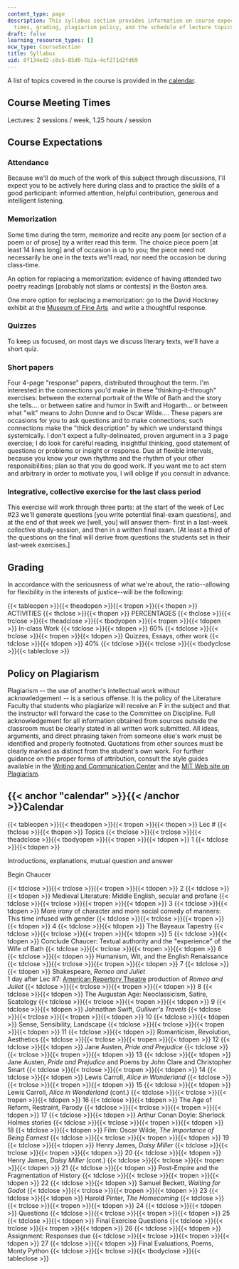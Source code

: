 ```yaml
---
content_type: page
description: This syllabus section provides information on course expectations, meeting
  times, grading, plagiarism policy, and the schedule of lecture topics.
draft: false
learning_resource_types: []
ocw_type: CourseSection
title: Syllabus
uid: 8f134ed2-c8c5-85d0-7b2a-4cf271d2fd69
---
```

A list of topics covered in the course is provided in the [calendar](#calendar).

## Course Meeting Times

Lectures: 2 sessions / week, 1.25 hours / session

## Course Expectations

### Attendance

Because we'll do much of the work of this subject through discussions, I'll expect you to be actively here during class and to practice the skills of a good participant: informed attention, helpful contribution, generous and intelligent listening.

### Memorization

Some time during the term, memorize and recite any poem \[or section of a poem or of prose\] by a writer read this term. The choice piece poem \[at least 14 lines long\] and of occasion is up to you; the piece need not necessarily be one in the texts we'll read, nor need the occasion be during class-time.

An option for replacing a memorization: evidence of having attended two poetry readings \[probably not slams or contests\] in the Boston area.

One more option for replacing a memorization: go to the David Hockney exhibit at the [Museum of Fine Arts](http://www.mfa.org/exhibitions/david-hockney-portraits)  and write a thoughtful response.

### Quizzes

To keep us focused, on most days we discuss literary texts, we'll have a short quiz.

### Short papers

Four 4-page "response" papers, distributed throughout the term. I'm interested in the connections you'd make in these "thinking-it-through" exercises: between the external portrait of the Wife of Bath and the story she tells…. or between satire and humor in Swift and Hogarth… or between what "wit" means to John Donne and to Oscar Wilde…. These papers are occasions for you to ask questions and to make connections; such connections make the "thick description" by which we understand things systemically. I don't expect a fully-delineated, proven argument in a 3 page exercise; I do look for careful reading, insightful thinking, good statement of questions or problems or insight or response. Due at flexible intervals, because you know your own rhythms and the rhythm of your other responsibilities; plan so that you do good work. If you want me to act stern and arbitrary in order to motivate you, I will oblige if you consult in advance.

### Integrative, collective exercise for the last class period

This exercise will work through three parts: at the start of the week of Lec #23 we'll generate questions \[you write potential final-exam questions\], and at the end of that week we \[well, you\] will answer them- first in a last-week collective study-session, and then in a written final exam. \[At least a third of the questions on the final will derive from questions the students set in their last-week exercises.\]

## Grading

In accordance with the seriousness of what we're about, the ratio--allowing for flexibility in the interests of justice--will be the following:

{{< tableopen >}}{{< theadopen >}}{{< tropen >}}{{< thopen >}}
ACTIVITIES
{{< thclose >}}{{< thopen >}}
PERCENTAGES
{{< thclose >}}{{< trclose >}}{{< theadclose >}}{{< tbodyopen >}}{{< tropen >}}{{< tdopen >}}
In-class Work
{{< tdclose >}}{{< tdopen >}}
60%
{{< tdclose >}}{{< trclose >}}{{< tropen >}}{{< tdopen >}}
Quizzes, Essays, other work
{{< tdclose >}}{{< tdopen >}}
40%
{{< tdclose >}}{{< trclose >}}{{< tbodyclose >}}{{< tableclose >}}

## Policy on Plagiarism

Plagiarism -- the use of another's intellectual work without acknowledgement -- is a serious offense. It is the policy of the Literature Faculty that students who plagiarize will receive an F in the subject and that the instructor will forward the case to the Committee on Discipline. Full acknowledgement for all information obtained from sources outside the classroom must be clearly stated in all written work submitted. All ideas, arguments, and direct phrasing taken from someone else's work must be identified and properly footnoted. Quotations from other sources must be clearly marked as distinct from the student's own work. For further guidance on the proper forms of attribution, consult the style guides available in the [Writing and Communication Center](http://web.mit.edu/writing/) and the [MIT Web site on Plagiarism](http://libguides.mit.edu/content.php?pid=80743&sid=598642#1885811).

## {{< anchor "calendar" >}}{{< /anchor >}}Calendar

{{< tableopen >}}{{< theadopen >}}{{< tropen >}}{{< thopen >}}
Lec #
{{< thclose >}}{{< thopen >}}
Topics
{{< thclose >}}{{< trclose >}}{{< theadclose >}}{{< tbodyopen >}}{{< tropen >}}{{< tdopen >}}
1
{{< tdclose >}}{{< tdopen >}}

Introductions, explanations, mutual question and answer

Begin Chaucer

{{< tdclose >}}{{< trclose >}}{{< tropen >}}{{< tdopen >}}
2
{{< tdclose >}}{{< tdopen >}}
Medieval Literature: Middle English, secular and profane
{{< tdclose >}}{{< trclose >}}{{< tropen >}}{{< tdopen >}}
3
{{< tdclose >}}{{< tdopen >}}
More irony of character and more social comedy of manners: This time infused with gender
{{< tdclose >}}{{< trclose >}}{{< tropen >}}{{< tdopen >}}
4
{{< tdclose >}}{{< tdopen >}}
The Bayeaux Tapestry
{{< tdclose >}}{{< trclose >}}{{< tropen >}}{{< tdopen >}}
5
{{< tdclose >}}{{< tdopen >}}
Conclude Chaucer: Textual authority and the "experience" of the Wife of Bath
{{< tdclose >}}{{< trclose >}}{{< tropen >}}{{< tdopen >}}
6
{{< tdclose >}}{{< tdopen >}}
Humanism, Wit, and the English Renaissance
{{< tdclose >}}{{< trclose >}}{{< tropen >}}{{< tdopen >}}
7
{{< tdclose >}}{{< tdopen >}}
Shakespeare, *Romeo and Juliet*   
1 day after Lec #7: [American Repertory Theatre](http://www.americanrepertorytheater.org/) production of *Romeo and Juliet*
{{< tdclose >}}{{< trclose >}}{{< tropen >}}{{< tdopen >}}
8
{{< tdclose >}}{{< tdopen >}}
The Augustan Age: Neoclassicism, Satire, Scatology
{{< tdclose >}}{{< trclose >}}{{< tropen >}}{{< tdopen >}}
9
{{< tdclose >}}{{< tdopen >}}
Johnathan Swift, *Gulliver's Travels*
{{< tdclose >}}{{< trclose >}}{{< tropen >}}{{< tdopen >}}
10
{{< tdclose >}}{{< tdopen >}}
Sense, Sensibility, Landscape
{{< tdclose >}}{{< trclose >}}{{< tropen >}}{{< tdopen >}}
11
{{< tdclose >}}{{< tdopen >}}
Romanticism, Revolution, Aesthetics
{{< tdclose >}}{{< trclose >}}{{< tropen >}}{{< tdopen >}}
12
{{< tdclose >}}{{< tdopen >}}
Jane Austen, *Pride and Prejudice*
{{< tdclose >}}{{< trclose >}}{{< tropen >}}{{< tdopen >}}
13
{{< tdclose >}}{{< tdopen >}}
Jane Austen, *Pride and Prejudice* and Poems by John Clare and Christopher Smart
{{< tdclose >}}{{< trclose >}}{{< tropen >}}{{< tdopen >}}
14
{{< tdclose >}}{{< tdopen >}}
Lewis Carroll, *Alice in Wonderland*
{{< tdclose >}}{{< trclose >}}{{< tropen >}}{{< tdopen >}}
15
{{< tdclose >}}{{< tdopen >}}
Lewis Carroll, *Alice in Wonderland* (cont.)
{{< tdclose >}}{{< trclose >}}{{< tropen >}}{{< tdopen >}}
16
{{< tdclose >}}{{< tdopen >}}
The Age of Reform, Restraint, Parody
{{< tdclose >}}{{< trclose >}}{{< tropen >}}{{< tdopen >}}
17
{{< tdclose >}}{{< tdopen >}}
Arthur Conan Doyle: Sherlock Holmes stories
{{< tdclose >}}{{< trclose >}}{{< tropen >}}{{< tdopen >}}
18
{{< tdclose >}}{{< tdopen >}}
Film: Oscar Wilde, *The Importance of Being Earnest*
{{< tdclose >}}{{< trclose >}}{{< tropen >}}{{< tdopen >}}
19
{{< tdclose >}}{{< tdopen >}}
Henry James, *Daisy Miller*
{{< tdclose >}}{{< trclose >}}{{< tropen >}}{{< tdopen >}}
20
{{< tdclose >}}{{< tdopen >}}
Henry James, *Daisy Miller* (cont.)
{{< tdclose >}}{{< trclose >}}{{< tropen >}}{{< tdopen >}}
21
{{< tdclose >}}{{< tdopen >}}
Post-Empire and the Fragmentation of History
{{< tdclose >}}{{< trclose >}}{{< tropen >}}{{< tdopen >}}
22
{{< tdclose >}}{{< tdopen >}}
Samuel Beckett, *Waiting for Godot*
{{< tdclose >}}{{< trclose >}}{{< tropen >}}{{< tdopen >}}
23
{{< tdclose >}}{{< tdopen >}}
Harold Pinter, *The Homecoming*
{{< tdclose >}}{{< trclose >}}{{< tropen >}}{{< tdopen >}}
24
{{< tdclose >}}{{< tdopen >}}
Questions
{{< tdclose >}}{{< trclose >}}{{< tropen >}}{{< tdopen >}}
25
{{< tdclose >}}{{< tdopen >}}
Final Exercise Questions
{{< tdclose >}}{{< trclose >}}{{< tropen >}}{{< tdopen >}}
26
{{< tdclose >}}{{< tdopen >}}
Assignment: Responses due
{{< tdclose >}}{{< trclose >}}{{< tropen >}}{{< tdopen >}}
27
{{< tdclose >}}{{< tdopen >}}
Final Evaluations, Poems, Monty Python
{{< tdclose >}}{{< trclose >}}{{< tbodyclose >}}{{< tableclose >}}